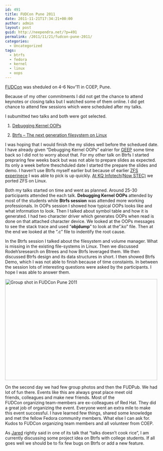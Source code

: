 ```yaml
---
id: 491
title: FUDCon Pune 2011
date: 2011-11-21T17:34:21+00:00
author: admin
layout: post
guid: http://neependra.net/?p=491
permalink: /2011/11/21/fudcon-pune-2011/
categories:
  - Uncategorized
tags:
  - btrfs
  - fedora
  - kernel
  - linux
  - oops
---
```

[FUDCon](http://fudcon.in/) was sheduled on 4-6 Nov&#8217;11 in COEP, Pune.
  
Because of my other commitments I did not get the chance to attend keynotes or closing talks but I watched some of them online. I did get chance to attend few sessions which were scheduled after my talks.
  
I subumitted two talks and both were got selected.
  
1. [Debugging Kernel OOPs](http://neependra.net/kernel/Debugging_Kernel_OOPs_FUDCon2011.pdf)
  
2. [Btrfs &#8211; The next generation filesystem on Linux](http://neependra.net/kernel/Btrfs_FUDCon2011.pdf)
  
I was hoping that I would finish the my slides well before the schedued date. I have already given &#8220;Debugging Kernel OOPs&#8221; ealrier for [GEEP](http://www.geeksofpune.in/) some time back so I did not to worry about that. For my other talk on Btrfs I started prepraring few weeks back but was not able to prepare slides as expected. Its only a week before theschduled date I started the prepare the slides and demo. I haven&#8217;t use Btrfs myself earlier but because of earlier [ZFS experinece](https://github.com/zfsonlinux/zfs/blob/master/AUTHORS) I was able to pick is up quickly. [At KQ Infotech(Now STEC)](http://en.wikipedia.org/wiki/ZFS#Native_ZFS_on_Linux) we ported ZFS on Linux.
  
Both my talks started on time and went as planned. Around 25-30 participants attended the each talk. **Debugging Kernel OOPs** attended by most of the students while **Btrfs session** was attended more working professionals. In OOPs session I showed how typical OOPs looks like and what information to look. Then I talked about symbol table and how it is generated. I had two character driver which generates OOPs when read is done on that attached character device. We looked at the OOPs messages to see the stack trace and used &#8220;**objdump**&#8221; to look at the&#8221;.ko&#8221; file. Then at the end we looked at the &#8220;.c&#8221; file to indentify the root cause.
  
In the Btrfs session I talked about the filesystem and volume manager. What is missing in the existing file-systems in Linux. Then we discussed Rodeh&#8217;sresearch on Btrees and how Btrfs leveraged them. We then discussed Btrfs design and its data structures in short. I then showed Btrfs Demo, which I was not able to finish because of time constaints. In between the session lots of interesting questions were asked by the participants. I hope I was able to answer them.
  
[<img src="http://farm7.staticflickr.com/6113/6317220553_182d14b15e.jpg" alt="Group shot in FUDCon Pune 2011" width="500" height="332" />](http://www.flickr.com/photos/kushaldas/6317220553/ "Group shot in FUDCon Pune 2011 by Kushal Das, on Flickr")
  
On the second day we had few group photos and then the FUDPub. We had lot of fun there. Events like this are always great place meet old friends, colleagues and make new friends. Most of the FUDCon organizing team-members are ex-colleagues of Red Hat. They did a great job of organizing the event. Everyone went an extra mile to make this event successful. I have learned few things, shared some knowledge and met the fellow Fedora community members. What else I can ask for. Kudos to FUDCon organizing team members and all volunteer from COEP.
  
As [Jared](http://fedoraproject.org/wiki/User:Jsmith) rightly said in one of its talk that &#8220;talks doesn&#8217;t cook rice&#8221;, I am currently discussing some project idea on Btrfs with college students. If all goes well we should be to fix few bugs on Btrfs or add a new feature.